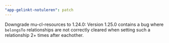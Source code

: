 ```yaml
---
"app-gelinkt-notuleren": patch
---
```


Downgrade mu-cl-resources to 1.24.0:
Version 1.25.0 contains a bug where `belongsTo` relationships are not correctly cleared when setting such a relationship 2+ times after eachother.

